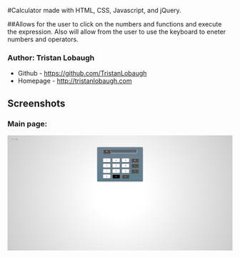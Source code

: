 #Calculator made with HTML, CSS, Javascript, and jQuery.

##Allows for the user to click on the numbers and functions and execute the expression. Also will allow from the user to use the keyboard to eneter numbers and operators.

### Author: Tristan Lobaugh 
+ Github - https://github.com/TristanLobaugh
+ Homepage - http://tristanlobaugh.com

## Screenshots

### Main page:
![alt text](https://raw.githubusercontent.com/TristanLobaugh/calculator/master/img/screen_shot.png)
